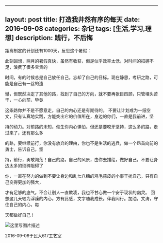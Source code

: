 
---
layout: post
title: 打造我井然有序的每天
date: 2016-09-08
categories: 杂记
tags: [生活,学习,理想]
description: 践行，不后悔
---
距离制定的计划还有1000天，反思这个暑假：

此刻回想，两月的暑假真快，虽然有收获，但是似乎效率太低，对时间的把握不足，浪费了很多宝贵的

时间，有的时候总是自己放任自己，忘却了自己的目标。现在静思，考研之路，可能是自己有一丝的遗

憾，但既然决定了其他的路，找到了自己的方向，就不要再张目四顾，只管埋头苦干，一心向前，毕竟

这条路你并不是不愿意走，自己的内心还是有期待的。
不要让计划成为一纸空文，只有认真地实践，方能突出它的价值所在，身边的你们，一直是我前进，坚

持的动力。对前路的未知，催生你内心惧怕，但还是要咬牙坚持，这么多的路，走过来了，还有那么多

的路，要继续前行，你没有放弃的理由，你也不是生活的逃兵，做一个昂首向前的勇士，告诉自己，坚

持，前行，勇敢闯荡！自己的路，自己的风景，由你去描绘，做好自己，不要让身边太多的琐碎阻碍了

你，一直在努力的做到不要让身边和乱七八糟的鸡毛蒜皮的小事干扰自己，只有自己变得更加的强大，

才有足够的底气，不会让别人一直欺凌，我也不甘心做一个安于现状的幽灵。
回想这几天较为浮躁的内心，方有此感，文字随我成长，伴我同行。加油，文涛，守住自己的内心，每

天都做好自己！

![这里写图片描述](http://img.blog.csdn.net/20161217220801230?watermark/2/text/aHR0cDovL2Jsb2cuY3Nkbi5uZXQvd3d0MTg4MTE3MDc5NzE=/font/5a6L5L2T/fontsize/400/fill/I0JBQkFCMA==/dissolve/70/gravity/SouthEast)

2016-09-08于民大617工艺室
